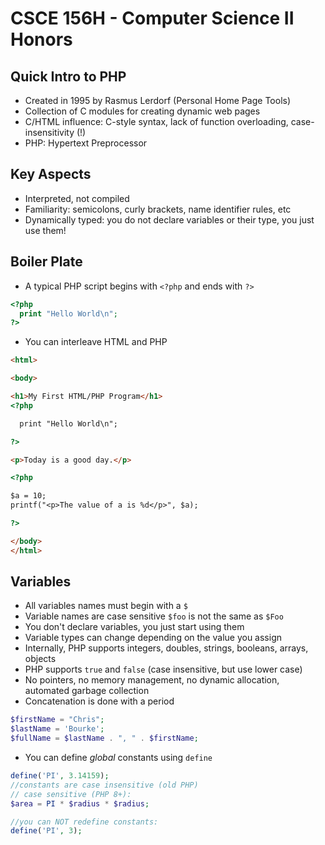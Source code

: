 
# CSCE 156H - Computer Science II Honors
## Quick Intro to PHP

* Created in 1995 by Rasmus Lerdorf (Personal Home Page Tools)
* Collection of C modules for creating dynamic web pages
* C/HTML influence: C-style syntax, lack of function overloading, case-insensitivity (!)
* PHP: Hypertext Preprocessor

## Key Aspects

* Interpreted, not compiled
* Familiarity: semicolons, curly brackets, name identifier rules, etc
* Dynamically typed: you do not declare variables or their type, you just use them!

## Boiler Plate

* A typical PHP script begins with `<?php` and ends with `?>`

```php
<?php
  print "Hello World\n";
?>
```

* You can interleave HTML and PHP


```html
<html>

<body>

<h1>My First HTML/PHP Program</h1>
<?php

  print "Hello World\n";

?>

<p>Today is a good day.</p>

<?php

$a = 10;
printf("<p>The value of a is %d</p>", $a);

?>

</body>
</html>
```

## Variables

* All variables names must begin with a `$`
* Variable names are case sensitive `$foo` is not the same as `$Foo`
* You don't declare variables, you just start using them
* Variable types can change depending on the value you assign
* Internally, PHP supports integers, doubles, strings, booleans, arrays, objects
* PHP supports `true` and `false` (case insensitive, but use lower case)
* No pointers, no memory management, no dynamic allocation, automated garbage collection
* Concatenation is done with a period

```php
$firstName = "Chris";
$lastName = 'Bourke';
$fullName = $lastName . ", " . $firstName;
```

* You can define *global* constants using `define`

```php
define('PI', 3.14159);
//constants are case insensitive (old PHP)
// case sensitive (PHP 8+):
$area = PI * $radius * $radius;

//you can NOT redefine constants:
define('PI', 3);
```
